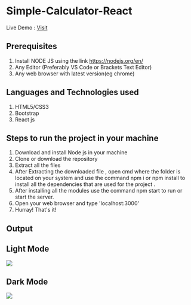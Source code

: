 # Simple-Calculator-React

Live Demo : [Visit](https://wonderful-golick-11bf28.netlify.app/)

## Prerequisites
1. Install NODE JS using the link https://nodejs.org/en/ 
2. Any Editor (Preferably VS Code or Brackets Text Editor)
3. Any web browser with latest version(eg chrome)

## Languages and Technologies used
1. HTML5/CSS3
2. Bootstrap
3. React js

## Steps to run the project in your machine
1. Download and install Node js in your machine
2. Clone or download the repository
3. Extract all the files
4. After Extracting the downloaded file , open cmd where the folder is located on your system and use the command npm i or npm install to install all the dependencies that are used for the project .
5. After installing all the modules use the command npm start to run or start the server.
6. Open your web browser and type 'localhost:3000'
7. Hurray! That's it!
 
 ## Output
 ## Light Mode
<img src="https://user-images.githubusercontent.com/60843507/130256704-b6d16ca6-5be9-4764-96ec-85ae0741f79b.PNG">
 
 ## Dark Mode
<img src="https://user-images.githubusercontent.com/60843507/130256722-989c5326-db34-4ed8-9037-606443a138f9.PNG">

